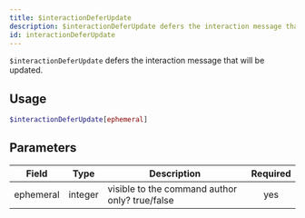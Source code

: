 ```yaml
---
title: $interactionDeferUpdate 
description: $interactionDeferUpdate defers the interaction message that will be updated.
id: interactionDeferUpdate
---
```


`$interactionDeferUpdate` defers the interaction message that will be updated.

## Usage

```php
$interactionDeferUpdate[ephemeral]
```

## Parameters 


| Field     | Type    | Description                                    | Required |
| --------- | ------- | ---------------------------------------------- |:--------:|
| ephemeral | integer | visible to the command author only? true/false |    yes   |
